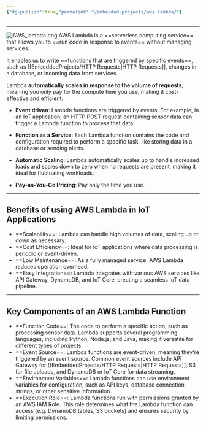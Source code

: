 ```yaml
---
{"dg-publish":true,"permalink":"/embedded-projects/aws-lambda/"}
---
```


---
![AWS_lambda.png](/img/user/EmbeddedProjects/Reference%20images/AWS_lambda.png)
AWS Lambda is a ==serverless computing service== that allows you to ==run code in response to events== without managing services.

It enables us to write ==functions that are triggered by specific events==, such as [[EmbeddedProjects/HTTP Requests\|HTTP Requests]], changes in a database, or incoming data from services.

Lambda **automatically scales in response to the volume of requests**, meaning you only pay for the compute time you use, making it cost-effective and efficient.

- **Event driven**: Lambda functions are triggered by events. For example, in an IoT application, an HTTP POST request containing sensor data can trigger a Lambda function to process that data.

- **Function as a Service**: Each Lambda function contains the code and configuration required to perform a specific task, like storing data in a database or sending alerts.

- **Automatic Scaling**: Lambda automatically scales up to handle increased loads and scales down to zero when no requests are present, making it ideal for fluctuating workloads.
- **Pay-as-You-Go Pricing**: Pay only the time you use.

---
## Benefits of using AWS Lambda in IoT Applications

- ==Scalability==: Lambda can handle high volumes of data, scaling up or down as necessary.
- ==Cost Efficiency==: Ideal for IoT applications where data processing is periodic or event-driven.
- ==Low Maintenance==: As a fully managed service, AWS Lambda reduces operation overhead.
- ==Easy Integration==: Lambda integrates with various AWS services like API Gateway, DynamoDB, and IoT Core, creating a seamless IoT data pipeline.

 ---
 ## Key Components of an AWS Lambda Function
 
- ==Function Code==: The code to perform a specific action, such as processing sensor data. Lambda supports several programming languages, including Python, Node.js, and Java, making it versatile for different types of projects.
- ==Event Source==: Lambda functions are event-driven, meaning they're triggered by an event source. Common event sources include API Gateway for [[EmbeddedProjects/HTTP Requests\|HTTP Requests]], S3 for file uploads, and DynamoDB or IoT Core for data streaming.
- ==Environment Variables==: Lambda functions can use environment variables for configuration, such as API keys, database connection strings, or other sensitive information.
- ==Execution Role==: Lambda functions run with permissions granted by an AWS IAM Role. This role determines what the Lambda function can access (e.g. DynamoDB tables, S3 buckets) and ensures security by limiting permissions.